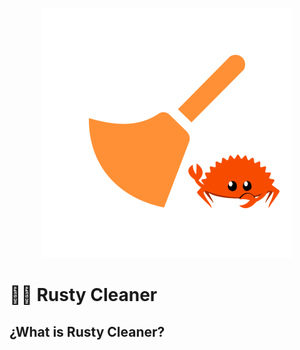 <p align="center">
  <img src= "https://github.com/DevCheckOG/Rusty-Cleaner/blob/main/src/assets/icon.png" alt= "logo" style= "width: 400px; height: 400px;"> </img>
</p>

# 🧹🦀 Rusty Cleaner 

## ¿What is Rusty Cleaner?
